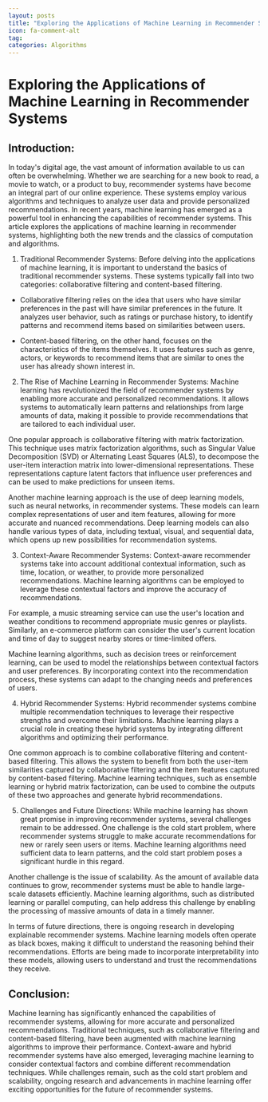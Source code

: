```yaml
---
layout: posts
title: "Exploring the Applications of Machine Learning in Recommender Systems"
icon: fa-comment-alt
tag:      
categories: Algorithms
---
```



# Exploring the Applications of Machine Learning in Recommender Systems

## Introduction:
In today's digital age, the vast amount of information available to us can often be overwhelming. Whether we are searching for a new book to read, a movie to watch, or a product to buy, recommender systems have become an integral part of our online experience. These systems employ various algorithms and techniques to analyze user data and provide personalized recommendations. In recent years, machine learning has emerged as a powerful tool in enhancing the capabilities of recommender systems. This article explores the applications of machine learning in recommender systems, highlighting both the new trends and the classics of computation and algorithms.

1. Traditional Recommender Systems:
Before delving into the applications of machine learning, it is important to understand the basics of traditional recommender systems. These systems typically fall into two categories: collaborative filtering and content-based filtering.

- Collaborative filtering relies on the idea that users who have similar preferences in the past will have similar preferences in the future. It analyzes user behavior, such as ratings or purchase history, to identify patterns and recommend items based on similarities between users.

- Content-based filtering, on the other hand, focuses on the characteristics of the items themselves. It uses features such as genre, actors, or keywords to recommend items that are similar to ones the user has already shown interest in.

2. The Rise of Machine Learning in Recommender Systems:
Machine learning has revolutionized the field of recommender systems by enabling more accurate and personalized recommendations. It allows systems to automatically learn patterns and relationships from large amounts of data, making it possible to provide recommendations that are tailored to each individual user.

One popular approach is collaborative filtering with matrix factorization. This technique uses matrix factorization algorithms, such as Singular Value Decomposition (SVD) or Alternating Least Squares (ALS), to decompose the user-item interaction matrix into lower-dimensional representations. These representations capture latent factors that influence user preferences and can be used to make predictions for unseen items.

Another machine learning approach is the use of deep learning models, such as neural networks, in recommender systems. These models can learn complex representations of user and item features, allowing for more accurate and nuanced recommendations. Deep learning models can also handle various types of data, including textual, visual, and sequential data, which opens up new possibilities for recommendation systems.

3. Context-Aware Recommender Systems:
Context-aware recommender systems take into account additional contextual information, such as time, location, or weather, to provide more personalized recommendations. Machine learning algorithms can be employed to leverage these contextual factors and improve the accuracy of recommendations.

For example, a music streaming service can use the user's location and weather conditions to recommend appropriate music genres or playlists. Similarly, an e-commerce platform can consider the user's current location and time of day to suggest nearby stores or time-limited offers.

Machine learning algorithms, such as decision trees or reinforcement learning, can be used to model the relationships between contextual factors and user preferences. By incorporating context into the recommendation process, these systems can adapt to the changing needs and preferences of users.

4. Hybrid Recommender Systems:
Hybrid recommender systems combine multiple recommendation techniques to leverage their respective strengths and overcome their limitations. Machine learning plays a crucial role in creating these hybrid systems by integrating different algorithms and optimizing their performance.

One common approach is to combine collaborative filtering and content-based filtering. This allows the system to benefit from both the user-item similarities captured by collaborative filtering and the item features captured by content-based filtering. Machine learning techniques, such as ensemble learning or hybrid matrix factorization, can be used to combine the outputs of these two approaches and generate hybrid recommendations.

5. Challenges and Future Directions:
While machine learning has shown great promise in improving recommender systems, several challenges remain to be addressed. One challenge is the cold start problem, where recommender systems struggle to make accurate recommendations for new or rarely seen users or items. Machine learning algorithms need sufficient data to learn patterns, and the cold start problem poses a significant hurdle in this regard.

Another challenge is the issue of scalability. As the amount of available data continues to grow, recommender systems must be able to handle large-scale datasets efficiently. Machine learning algorithms, such as distributed learning or parallel computing, can help address this challenge by enabling the processing of massive amounts of data in a timely manner.

In terms of future directions, there is ongoing research in developing explainable recommender systems. Machine learning models often operate as black boxes, making it difficult to understand the reasoning behind their recommendations. Efforts are being made to incorporate interpretability into these models, allowing users to understand and trust the recommendations they receive.

## Conclusion:
Machine learning has significantly enhanced the capabilities of recommender systems, allowing for more accurate and personalized recommendations. Traditional techniques, such as collaborative filtering and content-based filtering, have been augmented with machine learning algorithms to improve their performance. Context-aware and hybrid recommender systems have also emerged, leveraging machine learning to consider contextual factors and combine different recommendation techniques. While challenges remain, such as the cold start problem and scalability, ongoing research and advancements in machine learning offer exciting opportunities for the future of recommender systems.